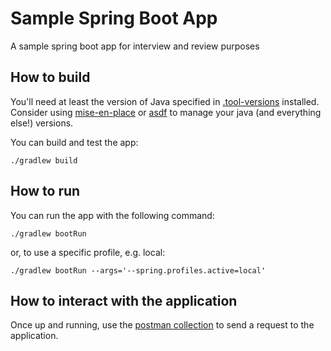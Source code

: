 # Sample Spring Boot App

A sample spring boot app for interview and review purposes

## How to build

You'll need at least the version of Java specified in [.tool-versions](.tool-versions) installed.
Consider using [mise-en-place](https://mise.jdx.dev/) or [asdf](https://asdf-vm.com/) to manage your java (and everything else!) versions.

You can build and test the app:

```shell
./gradlew build
```

## How to run

You can run the app with the following command:

```shell
./gradlew bootRun
```

or, to use a specific profile, e.g. local:

```shell
./gradlew bootRun --args='--spring.profiles.active=local'
```

## How to interact with the application

Once up and running, use the [postman collection](./postman) to send a request to the application.
